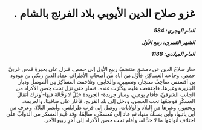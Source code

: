 <h1 dir="rtl">غزو صلاح الدين الأيوبي بلاد الفرنج بالشام .</h1>

<h5 dir="rtl">العام الهجري:  584

الشهر القمري: ربيع الأول

العام الميلادي: 1188</h5>

<p dir="rtl">سار صلاحُ الدين عن دمشق منتصَفَ ربيعٍ الأول إلى حمص، فنزل على بحيرةِ قدس غربيَّ حمص، وجاءته العساكِرُ، فأوَّل من أتاه من أصحابِ الأطرافِ عماد الدين زنكي بن مودود بن آقسنقر. صاحِبُ سنجار، ونصيبين، والخابور، وتلاحقت العساكِرُ مِن الموصل وديار الجزيرة وغيرها. فاجتَمَعَت عليه، وكَثُرَت عنده. فسار حتى نزل تحت حِصنِ الأكراد من الجانبِ الشرقيِّ، فأقام يومينِ، وسار جريدة- الجريدة خَيْلٌ لا رَجَّالةَ فيها- وترك أثقالَ العسكَرِ مَوضِعَها تحت الحصن، ودخل إلى بلدِ الفرنج، فأغار على صافيثا، والعريمة، ويحمور، وغيرها من البلاد والولايات، ووصل إلى قرب طرابلس، وأبصر البلادَ، وعرف من أين يأتيها، وأين يسلُكُ منها، ثم عاد إلى مُعسكَرِه سالِمًا، وقد غَنِمَ العسكر من الدوابِّ على اختلاف أنواعِها ما لا حَدَّ له، وأقام تحت حصن الأكراد إلى آخرِ ربيع الآخر.</p></br>
